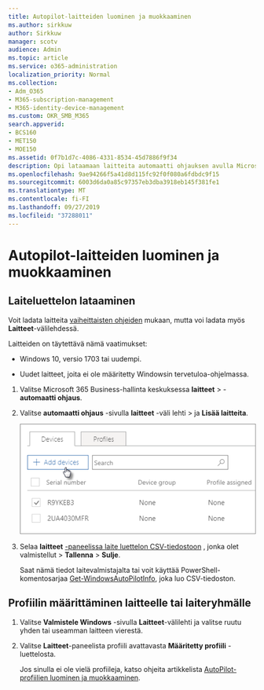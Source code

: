 ```yaml
---
title: Autopilot-laitteiden luominen ja muokkaaminen
ms.author: sirkkuw
author: Sirkkuw
manager: scotv
audience: Admin
ms.topic: article
ms.service: o365-administration
localization_priority: Normal
ms.collection:
- Adm_O365
- M365-subscription-management
- M365-identity-device-management
ms.custom: OKR_SMB_M365
search.appverid:
- BCS160
- MET150
- MOE150
ms.assetid: 0f7b1d7c-4086-4331-8534-45d7886f9f34
description: Opi lataamaan laitteita automaatti ohjauksen avulla Microsoft 365 Businessissa. Voit määrittää profiilin laitteelle tai laite ryhmälle.
ms.openlocfilehash: 9ae94266f5a41d8d115fc92f0f080a6fdbdc9f15
ms.sourcegitcommit: 6003d6da0a85c97357eb3dba3918eb145f381fe1
ms.translationtype: MT
ms.contentlocale: fi-FI
ms.lasthandoff: 09/27/2019
ms.locfileid: "37288011"
---
```

# <a name="create-and-edit-autopilot-devices"></a>Autopilot-laitteiden luominen ja muokkaaminen

## <a name="upload-a-list-of-devices"></a>Laiteluettelon lataaminen

Voit ladata laitteita [vaiheittaisten ohjeiden](add-autopilot-devices-and-profile.md) mukaan, mutta voi ladata myös **Laitteet**-välilehdessä. 
  
Laitteiden on täytettävä nämä vaatimukset:
  
- Windows 10, versio 1703 tai uudempi.
    
- Uudet laitteet, joita ei ole määritetty Windowsin tervetuloa-ohjelmassa.

1. Valitse Microsoft 365 Business-hallinta keskuksessa **laitteet** \> - **automaatti ohjaus**.
  
2. Valitse **automaatti ohjaus** -sivulla **laitteet** -väli lehti \> ja **Lisää laitteita**.
    
    ![In the Devices tab, choose Add devices.](media/6ba81e22-c873-40ad-8a72-ce64d15ea6ba.png)
  
3. Selaa **laitteet** [-paneelissa laite luettelon CSV-tiedostoon](https://support.office.com/article/932e3676-2491-49f0-9177-d893d2f5276e) , jonka olet valmistellut \> **Tallenna** \> **Sulje**.
    
    Saat nämä tiedot laitevalmistajalta tai voit käyttää PowerShell-komentosarjaa [Get-WindowsAutoPilotInfo](https://www.powershellgallery.com/packages/Get-WindowsAutoPilotInfo), joka luo CSV-tiedoston. 
    
## <a name="assign-a-profile-to-a-device-or-a-group-of-devices"></a>Profiilin määrittäminen laitteelle tai laiteryhmälle

1. Valitse **Valmistele Windows** -sivulla **Laitteet**-välilehti ja valitse ruutu yhden tai useamman laitteen vierestä. 
    
2. Valitse **Laitteet**-paneelista profiili avattavasta **Määritetty profiili** -luettelosta. 
    
    Jos sinulla ei ole vielä profiileja, katso ohjeita artikkelista [AutoPilot-profiilien luominen ja muokkaaminen](create-and-edit-autopilot-profiles.md). 
    
